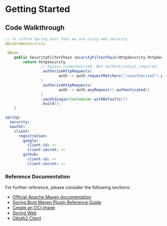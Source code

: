 # Getting Started


## Code Walkthrough


```java
// to inform Spring boot that we are using web security
@EnableWebSecurity
```

```java
 @Bean
    public SecurityFilterChain securityFilterChain(HttpSecurity httpSecurity) throws Exception {
        return httpSecurity
                // bypass /unauthorised. Not authentication required
                .authorizeHttpRequests(
                        auth -> auth.requestMatchers("/unauthorised").permitAll()
                )
                .authorizeHttpRequests(
                        auth -> auth.anyRequest().authenticated()
                )
                .oauth2Login(Customizer.withDefaults())
                .build();
    }
```


```yaml
spring:
  security:
  oauth2:
    client:
      registration:
        google:
          client-id: <>
          client-secret: <>
        github:
          client-id: <>
          client-secret: <>

```

### Reference Documentation
For further reference, please consider the following sections:

* [Official Apache Maven documentation](https://maven.apache.org/guides/index.html)
* [Spring Boot Maven Plugin Reference Guide](https://docs.spring.io/spring-boot/3.4.5/maven-plugin)
* [Create an OCI image](https://docs.spring.io/spring-boot/3.4.5/maven-plugin/build-image.html)
* [Spring Web](https://docs.spring.io/spring-boot/3.4.5/reference/web/servlet.html)
* [OAuth2 Client](https://docs.spring.io/spring-boot/3.4.5/reference/web/spring-security.html#web.security.oauth2.client)
